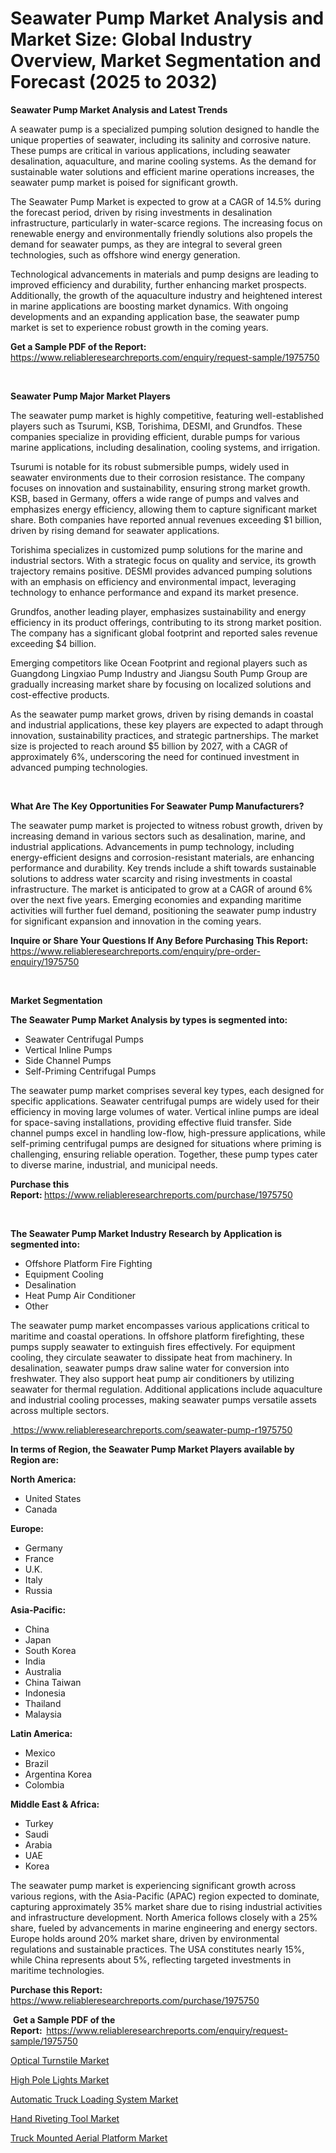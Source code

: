 <p><h1>Seawater Pump Market Analysis and Market Size: Global Industry Overview, Market Segmentation and Forecast (2025 to 2032)</h1></p><p><strong>Seawater Pump Market Analysis and Latest Trends</strong></p>
<p><p>A seawater pump is a specialized pumping solution designed to handle the unique properties of seawater, including its salinity and corrosive nature. These pumps are critical in various applications, including seawater desalination, aquaculture, and marine cooling systems. As the demand for sustainable water solutions and efficient marine operations increases, the seawater pump market is poised for significant growth.</p><p>The Seawater Pump Market is expected to grow at a CAGR of 14.5% during the forecast period, driven by rising investments in desalination infrastructure, particularly in water-scarce regions. The increasing focus on renewable energy and environmentally friendly solutions also propels the demand for seawater pumps, as they are integral to several green technologies, such as offshore wind energy generation. </p><p>Technological advancements in materials and pump designs are leading to improved efficiency and durability, further enhancing market prospects. Additionally, the growth of the aquaculture industry and heightened interest in marine applications are boosting market dynamics. With ongoing developments and an expanding application base, the seawater pump market is set to experience robust growth in the coming years.</p></p>
<p><strong>Get a Sample PDF of the Report:&nbsp;</strong> <a href="https://www.reliableresearchreports.com/enquiry/request-sample/1975750?utm_campaign=13&utm_medium=2&utm_source=Github&utm_content=ia&utm_term=20022025&utm_id=seawater-pump">https://www.reliableresearchreports.com/enquiry/request-sample/1975750</a></p>
<p>&nbsp;</p>
<p><strong>Seawater Pump Major Market Players</strong></p>
<p><p>The seawater pump market is highly competitive, featuring well-established players such as Tsurumi, KSB, Torishima, DESMI, and Grundfos. These companies specialize in providing efficient, durable pumps for various marine applications, including desalination, cooling systems, and irrigation.</p><p>Tsurumi is notable for its robust submersible pumps, widely used in seawater environments due to their corrosion resistance. The company focuses on innovation and sustainability, ensuring strong market growth. KSB, based in Germany, offers a wide range of pumps and valves and emphasizes energy efficiency, allowing them to capture significant market share. Both companies have reported annual revenues exceeding $1 billion, driven by rising demand for seawater applications.</p><p>Torishima specializes in customized pump solutions for the marine and industrial sectors. With a strategic focus on quality and service, its growth trajectory remains positive. DESMI provides advanced pumping solutions with an emphasis on efficiency and environmental impact, leveraging technology to enhance performance and expand its market presence.</p><p>Grundfos, another leading player, emphasizes sustainability and energy efficiency in its product offerings, contributing to its strong market position. The company has a significant global footprint and reported sales revenue exceeding $4 billion.</p><p>Emerging competitors like Ocean Footprint and regional players such as Guangdong Lingxiao Pump Industry and Jiangsu South Pump Group are gradually increasing market share by focusing on localized solutions and cost-effective products.</p><p>As the seawater pump market grows, driven by rising demands in coastal and industrial applications, these key players are expected to adapt through innovation, sustainability practices, and strategic partnerships. The market size is projected to reach around $5 billion by 2027, with a CAGR of approximately 6%, underscoring the need for continued investment in advanced pumping technologies.</p></p>
<p>&nbsp;</p>
<p><strong>What Are The Key Opportunities For Seawater Pump Manufacturers?</strong></p>
<p><p>The seawater pump market is projected to witness robust growth, driven by increasing demand in various sectors such as desalination, marine, and industrial applications. Advancements in pump technology, including energy-efficient designs and corrosion-resistant materials, are enhancing performance and durability. Key trends include a shift towards sustainable solutions to address water scarcity and rising investments in coastal infrastructure. The market is anticipated to grow at a CAGR of around 6% over the next five years. Emerging economies and expanding maritime activities will further fuel demand, positioning the seawater pump industry for significant expansion and innovation in the coming years.</p></p>
<p><strong>Inquire or Share Your Questions If Any Before Purchasing This Report:</strong> <a href="https://www.reliableresearchreports.com/enquiry/pre-order-enquiry/1975750?utm_campaign=13&utm_medium=2&utm_source=Github&utm_content=ia&utm_term=20022025&utm_id=seawater-pump">https://www.reliableresearchreports.com/enquiry/pre-order-enquiry/1975750</a></p>
<p>&nbsp;</p>
<p><strong>Market Segmentation</strong></p>
<p><strong>The Seawater Pump Market Analysis by types is segmented into:</strong></p>
<p><ul><li>Seawater Centrifugal Pumps</li><li>Vertical Inline Pumps</li><li>Side Channel Pumps</li><li>Self-Priming Centrifugal Pumps</li></ul></p>
<p><p>The seawater pump market comprises several key types, each designed for specific applications. Seawater centrifugal pumps are widely used for their efficiency in moving large volumes of water. Vertical inline pumps are ideal for space-saving installations, providing effective fluid transfer. Side channel pumps excel in handling low-flow, high-pressure applications, while self-priming centrifugal pumps are designed for situations where priming is challenging, ensuring reliable operation. Together, these pump types cater to diverse marine, industrial, and municipal needs.</p></p>
<p><strong>Purchase this Report:&nbsp;</strong><a href="https://www.reliableresearchreports.com/purchase/1975750?utm_campaign=13&utm_medium=2&utm_source=Github&utm_content=ia&utm_term=20022025&utm_id=seawater-pump">https://www.reliableresearchreports.com/purchase/1975750</a></p>
<p>&nbsp;</p>
<p><strong>The Seawater Pump Market Industry Research by Application is segmented into:</strong></p>
<p><ul><li>Offshore Platform Fire Fighting</li><li>Equipment Cooling</li><li>Desalination</li><li>Heat Pump Air Conditioner</li><li>Other</li></ul></p>
<p><p>The seawater pump market encompasses various applications critical to maritime and coastal operations. In offshore platform firefighting, these pumps supply seawater to extinguish fires effectively. For equipment cooling, they circulate seawater to dissipate heat from machinery. In desalination, seawater pumps draw saline water for conversion into freshwater. They also support heat pump air conditioners by utilizing seawater for thermal regulation. Additional applications include aquaculture and industrial cooling processes, making seawater pumps versatile assets across multiple sectors.</p></p>
<p><a href="https://www.reliableresearchreports.com/seawater-pump-r1975750?utm_campaign=13&utm_medium=2&utm_source=Github&utm_content=ia&utm_term=20022025&utm_id=seawater-pump">&nbsp;https://www.reliableresearchreports.com/seawater-pump-r1975750</a></p>
<p><strong>In terms of Region, the Seawater Pump Market Players available by Region are:</strong></p>
<p>
    <p> <strong> North America: </strong>
        <ul>
            <li>United States</li>
            <li>Canada</li>
        </ul>
        </p> 
    <p> <strong> Europe: </strong>
        <ul>
            <li>Germany</li>
            <li>France</li>
            <li>U.K.</li>
            <li>Italy</li>
            <li>Russia</li>
        </ul>
        </p> 
    <p> <strong> Asia-Pacific: </strong>
        <ul>
            <li>China</li>
            <li>Japan</li>
            <li>South Korea</li>
            <li>India</li>
            <li>Australia</li>
            <li>China Taiwan</li>
            <li>Indonesia</li>
            <li>Thailand</li>
            <li>Malaysia</li>
        </ul>
        </p> 
    <p> <strong> Latin America: </strong>
        <ul>
            <li>Mexico</li>
            <li>Brazil</li>
            <li>Argentina Korea</li>
            <li>Colombia</li>
        </ul>
        </p> 
    <p> <strong> Middle East & Africa: </strong>
        <ul>
            <li>Turkey</li>
            <li>Saudi</li>
            <li>Arabia</li>
            <li>UAE</li>
            <li>Korea</li>
        </ul>
    </p>
    </p>
<p><p>The seawater pump market is experiencing significant growth across various regions, with the Asia-Pacific (APAC) region expected to dominate, capturing approximately 35% market share due to rising industrial activities and infrastructure development. North America follows closely with a 25% share, fueled by advancements in marine engineering and energy sectors. Europe holds around 20% market share, driven by environmental regulations and sustainable practices. The USA constitutes nearly 15%, while China represents about 5%, reflecting targeted investments in maritime technologies.</p></p>
<p><strong>Purchase this Report: </strong><a href="https://www.reliableresearchreports.com/purchase/1975750?utm_campaign=13&utm_medium=2&utm_source=Github&utm_content=ia&utm_term=20022025&utm_id=seawater-pump">https://www.reliableresearchreports.com/purchase/1975750</a></p>
<p>&nbsp;<strong>Get a Sample PDF of the Report:&nbsp;&nbsp;</strong><a href="https://www.reliableresearchreports.com/enquiry/request-sample/1975750?utm_campaign=13&utm_medium=2&utm_source=Github&utm_content=ia&utm_term=20022025&utm_id=seawater-pump">https://www.reliableresearchreports.com/enquiry/request-sample/1975750</a></p>
<p><strong></strong></p>
<p><p><a href="https://github.com/ziogaskangui96/Market-Research-Report-List-1/blob/main/optical-turnstile-market.md?utm_campaign=13&utm_medium=2&utm_source=Github&utm_content=ia&utm_term=20022025&utm_id=seawater-pump">Optical Turnstile Market</a></p><p><a href="https://github.com/mshiradeth/Market-Research-Report-List-1/blob/main/high-pole-lights-market.md?utm_campaign=13&utm_medium=2&utm_source=Github&utm_content=ia&utm_term=20022025&utm_id=seawater-pump">High Pole Lights Market</a></p><p><a href="https://github.com/rushanday/Market-Research-Report-List-1/blob/main/automatic-truck-loading-system-market.md?utm_campaign=13&utm_medium=2&utm_source=Github&utm_content=ia&utm_term=20022025&utm_id=seawater-pump">Automatic Truck Loading System Market</a></p><p><a href="https://github.com/nemcemakoi/Market-Research-Report-List-1/blob/main/hand-riveting-tool-market.md?utm_campaign=13&utm_medium=2&utm_source=Github&utm_content=ia&utm_term=20022025&utm_id=seawater-pump">Hand Riveting Tool Market</a></p><p><a href="https://github.com/sadithsondah72/Market-Research-Report-List-1/blob/main/truck-mounted-aerial-platform-market.md?utm_campaign=13&utm_medium=2&utm_source=Github&utm_content=ia&utm_term=20022025&utm_id=seawater-pump">Truck Mounted Aerial Platform Market</a></p></p>